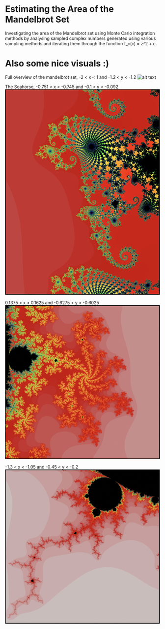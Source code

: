 # Estimating the Area of the Mandelbrot Set
Investigating the area of the Mandelbrot set using Monte Carlo integration methods by analysing sampled complex numbers generated using various sampling methods and iterating them through the function f_c(c) = z^2 + c.

# Also some nice visuals :)

Full overview of the mandelbrot set, -2 < x < 1 and -1.2 < y < -1.2
![alt text](Images/overview.png)

The Seahorse,  -0.751 < x < -0.745 and -0.1 < y < -0.092
![alt text](Images/seahorse.png)

0.1375 < x < 0.1625 and -0.6275 < y < -0.6025
![alt text](Images/fancy.png)

-1.3 < x < -1.05 and -0.45 < y < -0.2
![alt text](Images/bolt.png)


